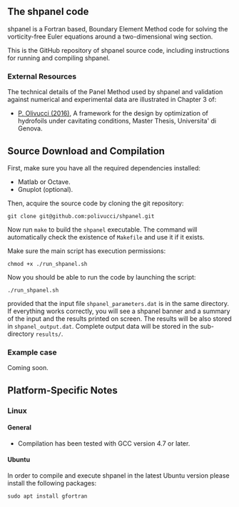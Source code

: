 
<!-- [![Build Status](https://travis-ci.org/xcompact3d/shpanel.svg?branch=master)](https://travis-ci.org/xcompact3d/shpanel) -->
<!-- ![Build Status](https://github.com/xcompact3d/shpanel/workflows/Build/badge.svg) -->

## The shpanel code

shpanel is a Fortran based, Boundary Element Method code for solving the vorticity-free Euler equations around a two-dimensional wing section.

This is the GitHub repository of shpanel source code, including instructions for running and compiling shpanel.

### External Resources

The technical details of the Panel Method used by shpanel and validation against numerical and experimental data are illustrated in Chapter 3 of:

- [P. Olivucci (2016)](https://drive.google.com/file/d/1HxuUuOYdLmRaLohr6xwOQ2BDgNsrewLa/view?usp=sharing), A framework for the design by optimization of hydrofoils under cavitating conditions, Master Thesis, Universita' di Genova.

<!-- - [**Paper**](https://twitter.com/shpanel) -->

<!-- ### Benchmark test cases for code validation ### -->

<!-- Code validation against numerical and experimental data can be found in tha author's [Master Dissertation](https://www.shpanel.com/). -->

<!-- Benchmark datasets will be available soon. -->

<!-- The following case are set to match the parameters for cases of reference articles obtained with different codes.

|Code| Flow configuration             | BC File         | Reference | Dataset |
|:----------------:|:----------------:|:----------------:|:----------------:|:----------------:|
|1| Taylor-Green Vortices        | TGV              |[Beck et al. (2014)](https://link.springer.com/article/10.1007/s00162-011-0253-7) -->

## Source Download and Compilation

First, make sure you have all the required dependencies installed:

* Matlab or Octave.
* Gnuplot (optional).

Then, acquire the source code by cloning the git repository:

    git clone git@github.com:polivucci/shpanel.git

<!-- (If you are behind a firewall, you may need to use the `https` protocol instead of the `git` protocol:

    git config --global url."https://".insteadOf git@

Be sure to also configure your system to use the appropriate proxy settings, e.g. by setting the `https_proxy` and `http_proxy` variables.) -->

Now run `make` to build the `shpanel` executable. 
The command will automatically check the existence of `Makefile` and use it if it exists.

<!-- Once built, the `shpanel` executable can be run using its path in the directory created above (the `shpanel` directory). -->
Make sure the main script has execution permissions:

    chmod +x ./run_shpanel.sh

Now you should be able to run the code by launching the script:

    ./run_shpanel.sh

provided that the input file `shpanel_parameters.dat` is in the same directory.
If everything works correctly, you will see a shpanel banner and a summary of the input and the results printed on screen.
The results will be also stored in `shpanel_output.dat`.
Complete output data will be stored in the sub-directory `results/`.

### Example case

Coming soon.

## Platform-Specific Notes

### Linux

#### General

* Compilation has been tested with GCC version 4.7 or later.

#### Ubuntu

In order to compile and execute shpanel in the latest Ubuntu version please install the following packages:

    sudo apt install gfortran